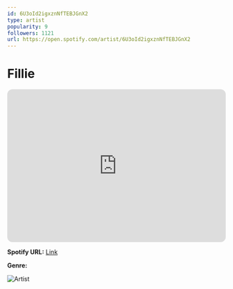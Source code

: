 ```yaml
---
id: 6U3oId2igxznNfTEBJGnX2
type: artist
popularity: 9
followers: 1121
url: https://open.spotify.com/artist/6U3oId2igxznNfTEBJGnX2
---
```

# Fillie

<iframe style="border-radius:12px" src="https://open.spotify.com/embed/artist/6U3oId2igxznNfTEBJGnX2" width="100%" height="352" frameBorder="0" allowfullscreen="" allow="autoplay; clipboard-write; encrypted-media; fullscreen; picture-in-picture" loading="lazy"></iframe>

**Spotify URL:** [Link](https://open.spotify.com/artist/6U3oId2igxznNfTEBJGnX2)

**Genre:** 

![Artist](https://i.scdn.co/image/ab6761610000e5eba3be40ac877df8d73e4e070f)
